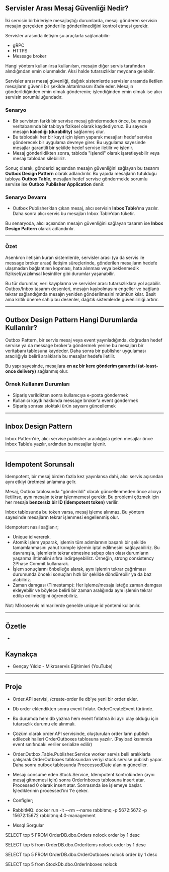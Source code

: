 ## Servisler Arası Mesaj Güvenliği Nedir?

İki servisin birbirleriyle mesajlaştığı durumlarda, mesajı gönderen servisin mesajın gerçekten gönderilip gönderilmediğini kontrol etmesi gerekir.

Servisler arasında iletişim şu araçlarla sağlanabilir:

- gRPC
- HTTPS
- Message broker

Hangi yöntem kullanılırsa kullanılsın, mesajın diğer servis tarafından alındığından emin olunmalıdır. Aksi halde tutarsızlıklar meydana gelebilir.

Servisler arası mesaj güvenliği, dağıtık sistemlerde servisler arasında iletilen mesajların güvenli bir şekilde aktarılmasını ifade eder. Mesajın gönderildiğinden emin olmak gönderenin; işlendiğinden emin olmak ise alıcı servisin sorumluluğundadır.

### Senaryo

- Bir servisten farklı bir servise mesaj göndermeden önce, bu mesajı veritabanında bir tabloya fiziksel olarak kaydediyoruz. Bu sayede mesajın **kalıcılığı (durability)** sağlanmış olur.
- Bu tablodaki her bir kayıt için işlem yaparak mesajları hedef servise gönderecek bir uygulama devreye girer. Bu uygulama sayesinde mesajlar garantili bir şekilde hedef servise iletilir ve işlenir.
- Mesaj gönderildikten sonra, tabloda "işlendi" olarak işaretleyebilir veya mesajı tablodan silebiliriz.

Sonuç olarak, gönderici açısından mesajın güvenliğini sağlayan bu tasarım **Outbox Design Pattern** olarak adlandırılır. Bu yapıda mesajların tutulduğu tabloya **Outbox Table**, mesajları hedef servise göndermekle sorumlu servise ise **Outbox Publisher Application** denir.

### Senaryo Devamı

- Outbox Publisher’dan çıkan mesaj, alıcı servisin **Inbox Table**’ına yazılır. Daha sonra alıcı servis bu mesajları Inbox Table’dan tüketir.

Bu senaryoda, alıcı açısından mesajın güvenliğini sağlayan tasarım ise **Inbox Design Pattern** olarak adlandırılır.

---

### Özet

Asenkron iletişim kuran sistemlerde, servisler arası (ya da servis ile message broker arası) iletişim süreçlerinde, gönderilen mesajların hedefe ulaşmadan bağlantının kopması, hata alınması veya beklenmedik fiziksel/yazılımsal kesintiler gibi durumlar yaşanabilir.

Bu tür durumlar, veri kayıplarına ve servisler arası tutarsızlıklara yol açabilir. Outbox/Inbox tasarım desenleri, mesajın kaybolmasını engeller ve bağlantı tekrar sağlandığında mesajın yeniden gönderilmesini mümkün kılar. Basit ama kritik öneme sahip bu desenler, dağıtık sistemlerde güvenilirliği artırır.

---

## Outbox Design Pattern Hangi Durumlarda Kullanılır?

Outbox Pattern, bir servis mesaj veya event yayınladığında, doğrudan hedef servise ya da message broker'a göndermek yerine bu mesajları bir veritabanı tablosuna kaydeder. Daha sonra bir publisher uygulaması aracılığıyla belirli aralıklarla bu mesajlar hedefe iletilir.

Bu yapı sayesinde, mesajlara **en az bir kere gönderim garantisi (at-least-once delivery)** sağlanmış olur.

### Örnek Kullanım Durumları

- Sipariş verildikten sonra kullanıcıya e-posta göndermek
- Kullanıcı kaydı hakkında message broker’a event göndermek
- Sipariş sonrası stoktaki ürün sayısını güncellemek

---

## Inbox Design Pattern

Inbox Pattern’de, alıcı servise publisher aracılığıyla gelen mesajlar önce Inbox Table’a yazılır, ardından bu mesajlar işlenir.

---

## Idempotent Sorunsalı

Idempotent, bir mesaj birden fazla kez yayınlansa dahi, alıcı servis açısından aynı etkiyi üretmesi anlamına gelir.

Mesaj, Outbox tablosunda "gönderildi" olarak güncellenmeden önce alıcıya iletilirse, aynı mesajın tekrar işlenmemesi gerekir. Bu problemi çözmek için her mesaja **benzersiz bir ID (idempotent token)** verilir.

Inbox tablosunda bu token varsa, mesaj işleme alınmaz. Bu yöntem sayesinde mesajların tekrar işlenmesi engellenmiş olur.

Idempotent nasıl sağlanır;

- Unique id vererek.
- Atomik işlem yaparak, işlemin tüm adımlarının başarılı bir şekilde tamamlanmasını yahut komple işlemin iptal edilmesini sağlayabiliriz. Bu davranışla, işlemlerin tekrar etmesine sebep olan olası durumların yaşanma ihtimalini sıfıra indirgeyebilirz. Örneğin, strong consistency 2Phase Commit kullanarak.
- İşlem sonuçlarını önbelleğe alarak, aynı işlemin tekrar çağrılması durumunda önceki sonuçları hızlı bir şekilde döndürebilir ya da baz alabiliriz.
- Zaman damgası (Timestamp): Her işleme/mesaja isteğe zaman damgası ekleyebilir ve böylece belirli bir zaman aralığında aynı işlemin tekrar edilip edilmediğini öğrenebiliriz.

Not: Mikroservis mimarilerde genelde unique id yöntemi kullanılır.

---

## Özetle

-

## Kaynakça

- Gençay Yıldız - Mikroservis Eğitimleri (YouTube)

---

## Proje

- Order.API servisi, /create-order ile db'ye yeni bir order ekler.
- Db order eklendikten sonra event fırlatır. OrderCreateEvent türünde.
- Bu durumda hem db yazma hem event fırlatma iki ayrı olay olduğu için tutarsızlık durumu ele alınmalı.
- Çözüm olarak order.API servisinde, oluşturulan order'ların publish edilecek halleri OrderOutboxes tablosuna yazılır. (Payload kısmında event sınıfındaki veriler serialize edilir)
- Order.Outbox.Table.Publisher.Service worker servis belli aralıklarla çalışarak OrderOutboxes tablosundan veriyi stock servise publish yapar. Daha sonra outbox tablosunda ProccessedDate alanını günceller.
- Mesajı consume eden Stock.Service, Idempotent kontrolünden (aynı mesaj gitmemesi için) sonra OrderInboxes tablosuna insert atar. Processed 0 olarak insert atar. Sonrasında ise işlemeye başlar. İşlediklerinin processed'ini 1'e çeker.

- Configler;
- RabbitMQ: docker run -it --rm --name rabbitmq -p 5672:5672 -p 15672:15672 rabbitmq:4.0-management

- Mssql Sorgular

SELECT top 5 FROM OrderDB.dbo.Orders nolock order by 1 desc

SELECT top 5 from OrderDB.dbo.OrderItems nolock order by 1 desc

SELECT top 5 FROM OrderDB.dbo.OrderOutboxes nolock order by 1 desc

SELECT top 5 from StockDb.dbo.OrderInboxes nolock
